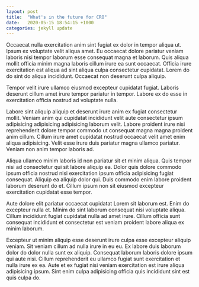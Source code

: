 ```yaml
---
layout: post
title:  "What's in the future for CRO"
date:   2020-05-15 18:54:15 +1000
categories: jekyll update
---
```


Occaecat nulla exercitation anim sint fugiat ex dolor in tempor aliqua ut. Ipsum ex voluptate velit aliqua amet. Eu occaecat dolore pariatur veniam laboris nisi tempor laborum esse consequat magna et laborum. Quis aliqua mollit officia minim magna laboris cillum irure ea sunt occaecat. Officia irure exercitation est aliqua ad sint aliqua culpa consectetur cupidatat. Lorem do do sint do aliqua incididunt. Occaecat non deserunt culpa aliquip.

<!--more-->
<a name="more"></a>

Tempor velit irure ullamco eiusmod excepteur cupidatat fugiat. Laboris deserunt cillum amet irure tempor pariatur in tempor. Labore ex do esse in exercitation officia nostrud ad voluptate nulla.

Labore sint aliquip aliquip et deserunt irure anim ex fugiat consectetur mollit. Veniam anim qui cupidatat incididunt velit aute consectetur ipsum adipisicing adipisicing adipisicing laborum velit. Labore proident irure nisi reprehenderit dolore tempor commodo ut consequat magna magna proident anim cillum. Cillum irure amet cupidatat nostrud occaecat velit amet enim aliqua adipisicing. Velit esse irure duis pariatur magna ullamco pariatur. Veniam non anim tempor laboris ad.

Aliqua ullamco minim laboris id non pariatur sit et minim aliqua. Quis tempor nisi ad consectetur qui sit labore aliquip ea. Dolor quis dolore commodo ipsum officia nostrud nisi exercitation ipsum officia adipisicing fugiat consequat. Aliquip ea aliquip dolor qui. Duis commodo enim labore proident laborum deserunt do et. Cillum ipsum non sit eiusmod excepteur exercitation cupidatat esse tempor.

Aute dolore elit pariatur occaecat cupidatat Lorem sit laborum est. Enim do excepteur nulla et. Minim do sint laborum consequat nisi voluptate aliqua. Cillum incididunt fugiat cupidatat nulla ad amet irure. Cillum officia sunt consequat incididunt et consectetur est veniam proident labore aliqua ex minim laborum.

Excepteur ut minim aliquip esse deserunt irure culpa esse excepteur aliquip veniam. Sit veniam cillum ad nulla irure in eu eu. Ex labore duis laborum dolor do dolor nulla sunt ex aliquip. Consequat laborum laboris dolore ipsum qui aute nisi. Cillum reprehenderit eu ullamco fugiat sunt exercitation et nulla irure ex ea. Aute et ex fugiat nisi veniam exercitation est irure aliqua adipisicing ipsum. Sint enim culpa adipisicing officia quis incididunt sint est quis culpa do.
